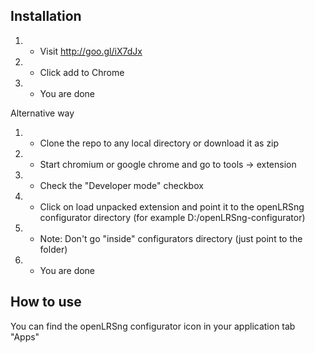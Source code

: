 Installation
------------
1. - Visit http://goo.gl/iX7dJx
2. - Click add to Chrome
3. - You are done

Alternative way

1. - Clone the repo to any local directory or download it as zip
2. - Start chromium or google chrome and go to tools -> extension
3. - Check the "Developer mode" checkbox
4. - Click on load unpacked extension and point it to the openLRSng configurator directory (for example D:/openLRSng-configurator)
5. - Note: Don't go "inside" configurators directory (just point to the folder)
6. - You are done

How to use
-----------
You can find the openLRSng configurator icon in your application tab "Apps"
